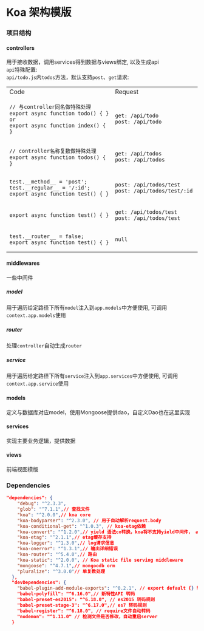 # Koa 架构模版

### 项目结构

#### controllers
用于接收数据，调用services得到数据与views绑定, 以及生成api  
`api`特殊配置:  
`api/todo.js`内`todos`方法，默认支持`post`、`get`请求:
  
<table>
  <tr>
    <td>Code</td>
    <td>Request</td>
  </tr>
  <tr>
  <td>
    
    // 与controller同名做特殊处理
    export async function todo() { }
    or 
    export async function index() { }
        
  </td>
  <td>
          
    get: /api/todo
    post: /api/todo
           
  </td>
  </tr>
  <tr>
  <td>
    
    // controller名称复数做特殊处理
    export async function todos() { }
      
  </td>
  <td>
        
    get: /api/todos
    post: /api/todos
          
  </td>
  </tr>
  <tr>
  <td>
    
    test.__method__ = 'post';
    test.__regular__ = '/:id';
    export async function test() { }
  
  </td>
  <td>
    
    post: /api/todos/test
    post: /api/todos/test/:id 
      
  </td>
  </tr>
  <tr>
  <td>
      
    export async function test() { }
    
  </td>
  <td>
      
    get: /api/todos/test
    post: /api/todos/test
        
  </td>
  </tr>
  <tr>
  <td>
    
    test.__router__ = false;
    export async function test() { }
    
  </td>
  <td>
      
    null
        
  </td>
  </tr>
</table>

#### middlewares
一些中间件
##### model
用于遍历给定路径下所有`model`注入到`app.models`中方便使用, 可调用`context.app.models`使用
##### router
处理`controller`自动生成`router`
##### service
用于遍历给定路径下所有`service`注入到`app.services`中方便使用, 可调用`context.app.service`使用

#### models
定义与数据库对应model，使用Mongoose提供dao，自定义Dao也在这里实现

#### services
实现主要业务逻辑，提供数据

#### views
前端视图模版


### Dependencies

```json
"dependencies": {
    "debug": "^2.3.3",
    "glob": "^7.1.1",// 查找文件
    "koa": "^2.0.0",// koa core
    "koa-bodyparser": "^2.3.0", // 用于自动解析request.body
    "koa-conditional-get": "^1.0.3", // koa-etag依赖
    "koa-convert": "^1.2.0",// yield 语法co转换，koa将不支持yield中间件， async/await 调用yield也需要转化下
    "koa-etag": "^2.1.1",// etag缓存支持
    "koa-logger": "^1.3.0",// log请求信息
    "koa-onerror": "^1.3.1",// 输出详细错误
    "koa-router": "^5.4.0",// 路由
    "koa-static": "^2.0.0", // Koa static file serving middleware
    "mongoose": "^4.7.1",// mongoodb orm
    "pluralize": "^3.0.0"// 单复数处理
  },
  "devDependencies": {
    "babel-plugin-add-module-exports": "^0.2.1", // export default {} 转码
    "babel-polyfill": "^6.16.0",// 新特性API 转码
    "babel-preset-es2015": "^6.18.0", // es2015 转码规则
    "babel-preset-stage-3": "^6.17.0",// es7 转码规则
    "babel-register": "^6.18.0", // require文件自动转码
    "nodemon": "^1.11.0" // 检测文件是否修改，自动重启server
  }
```